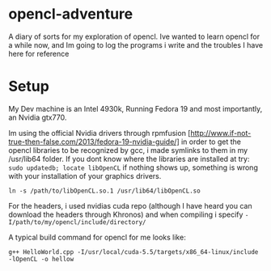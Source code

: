 opencl-adventure
================

A diary of sorts for my exploration of opencl.  Ive wanted to learn opencl for a while now,
and Im going to log the programs i write and the troubles I have here for reference

Setup
=====

My Dev machine is an Intel 4930k, Running Fedora 19 and most importantly, an Nvidia gtx770.

Im using the official Nvidia drivers through rpmfusion [http://www.if-not-true-then-false.com/2013/fedora-19-nvidia-guide/]
in order to get the opencl libraries to be recognized by gcc, i made symlinks to them in my /usr/lib64 folder.
If you dont know where the libraries are installed at try: `sudo updatedb; locate libOpenCL` if nothing shows up,
something is wrong with your installation of your graphics drivers.

    ln -s /path/to/libOpenCL.so.1 /usr/lib64/libOpenCL.so

For the headers, i used nvidias cuda repo (although I have heard you can download the headers through Khronos) and when compiling
i specify `-I/path/to/my/opencl/include/directory/`

A typical build command for opencl for me looks like:

    g++ HelloWorld.cpp -I/usr/local/cuda-5.5/targets/x86_64-linux/include -lOpenCL -o hellow
